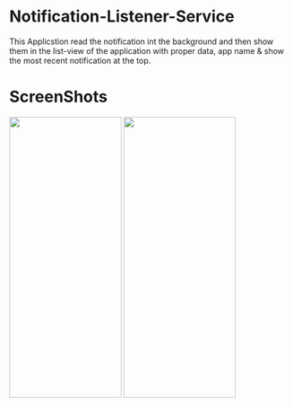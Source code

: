 # Notification-Listener-Service
This Applicstion read the notification int the background and then show them in the list-view of the application with proper data, app name & show the most recent notification at the top.
# ScreenShots
<img src="https://github.com/Anuj1510/Notification-Listener-Service/assets/110629170/c9a595b0-90da-461d-b9db-b141ae36605d" width="200" height="500">
<img src="https://github.com/Anuj1510/Notification-Listener-Service/assets/110629170/27a48f03-f86c-4836-95d1-71a968a174b0" width="200" height="500">
